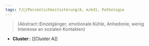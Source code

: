 ```yaml
---
tags: f/💭/Persönlichkeitsstörung/A, m/m31, Pathologie
---
```

> (Abstract::Einzelgänger, emotionale Kühle, Anhedonie, wenig Interesse an sozialen Kontakten)
- **Cluster**:: [[Cluster A]]